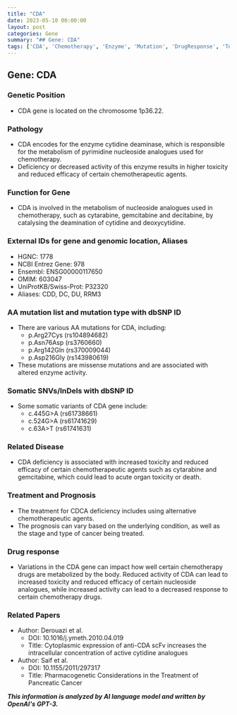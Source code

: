 ```yaml
---
title: "CDA"
date: 2023-05-10 00:00:00
layout: post
categories: Gene
summary: "## Gene: CDA"
tags: ['CDA', 'Chemotherapy', 'Enzyme', 'Mutation', 'DrugResponse', 'Toxicity', 'Efficacy', 'Pharmacogenetics']
---
```


## Gene: CDA

### Genetic Position
- CDA gene is located on the chromosome 1p36.22.

### Pathology 
- CDA encodes for the enzyme cytidine deaminase, which is responsible for the metabolism of pyrimidine nucleoside analogues used for chemotherapy. 
- Deficiency or decreased activity of this enzyme results in higher toxicity and reduced efficacy of certain chemotherapeutic agents.

### Function for Gene
- CDA is involved in the metabolism of nucleoside analogues used in chemotherapy, such as cytarabine, gemcitabine and decitabine, by catalysing the deamination of cytidine and deoxycytidine.

### External IDs for gene and genomic location, Aliases
- HGNC: 1778
- NCBI Entrez Gene: 978
- Ensembl: ENSG00000117650
- OMIM: 603047
- UniProtKB/Swiss-Prot: P32320 
- Aliases: CDD, DC, DU, RRM3

### AA mutation list and mutation type with dbSNP ID
- There are various AA mutations for CDA, including:
    - p.Arg27Cys (rs104894682)
    - p.Asn76Asp (rs3760660)
    - p.Arg142Gln (rs370009044)
    - p.Asp216Gly (rs143980619)
- These mutations are missense mutations and are associated with altered enzyme activity.

### Somatic SNVs/InDels with dbSNP ID
- Some somatic variants of CDA gene include:
    - c.445G>A (rs61738661)
    - c.524G>A (rs61741629)
    - c.63A>T (rs61741631)

### Related Disease
- CDA deficiency is associated with increased toxicity and reduced efficacy of certain chemotherapeutic agents such as cytarabine and gemcitabine, which could lead to acute organ toxicity or death.

### Treatment and Prognosis
- The treatment for CDCA deficiency includes using alternative chemotherapeutic agents. 
- The prognosis can vary based on the underlying condition, as well as the stage and type of cancer being treated.

### Drug response
- Variations in the CDA gene can impact how well certain chemotherapy drugs are metabolized by the body. Reduced activity of CDA can lead to increased toxicity and reduced efficacy of certain nucleoside analogues, while increased activity can lead to a decreased response to certain chemotherapy drugs.

### Related Papers 
- Author: Derouazi et al.
  - DOI: 10.1016/j.ymeth.2010.04.019
  - Title: Cytoplasmic expression of anti-CDA scFv increases the intracellular concentration of active cytidine analogues
- Author: Saif et al.
  - DOI: 10.1155/2011/297317
  - Title: Pharmacogenetic Considerations in the Treatment of Pancreatic Cancer

**_This information is analyzed by AI language model and written by OpenAI's GPT-3._**